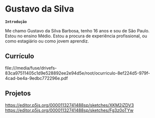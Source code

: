 # Gustavo da Silva

**`Introdução`**

Me chamo Gustavo da Silva Barbosa, tenho 16 anos e sou de São Paulo. Estou no ensino Médio. Estou a procura de experiência profissional, ou como estagiário ou como jovem aprendiz.

Currículo
----------

file:///media/fuse/drivefs-83ca97511405c1d9e528892ee2e94d5e/root/ocurriculo-8ef224d5-979f-4cad-be4a-9edbc772296e.pdf


Projetos
----------

https://editor.p5js.org/00001132741488sp/sketches/XKM2jZDV3
https://editor.p5js.org/00001132741488sp/sketches/Fg3z0oTYw


